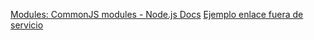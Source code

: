 [Modules: CommonJS modules - Node.js Docs](https://nodejs.org/docs/latest/api/modules.html)
[Ejemplo enlace fuera de servicio](https://www.ejemploenlacefuera.com)

